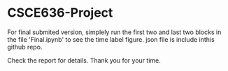 # CSCE636-Project
For final submited version, simplely run the first two and last two blocks in the file 'Final.ipynb' to see the time label figure.
json file is include inthis github repo.

Check the report for details.
Thank you for your time.
